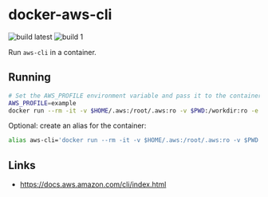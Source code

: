 # docker-aws-cli

![build latest](https://github.com/craighurley/docker-aws-cli/workflows/build%20latest/badge.svg)
![build 1](https://github.com/craighurley/docker-aws-cli/workflows/build%1/badge.svg)

Run `aws-cli` in a container.

## Running

```sh
# Set the AWS_PROFILE environment variable and pass it to the container
AWS_PROFILE=example
docker run --rm -it -v $HOME/.aws:/root/.aws:ro -v $PWD:/workdir:ro -e AWS_PROFILE craighurley/aws-cli
```

Optional: create an alias for the container:

```sh
alias aws-cli='docker run --rm -it -v $HOME/.aws:/root/.aws:ro -v $PWD:/workdir:ro -e AWS_PROFILE craighurley/aws-cli'
```

## Links

- <https://docs.aws.amazon.com/cli/index.html>
